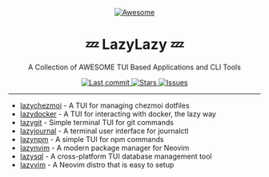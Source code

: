 <div align=center>

[![Awesome](https://awesome.re/badge-flat.svg)](https://awesome.re)

# 💤 LazyLazy 💤

A Collection of AWESOME TUI Based Applications and CLI Tools

<div align="center">

<a href="https://github.com/nooneknowspeter/lazylazy/pulse">
  <img alt="Last commit" src="https://img.shields.io/github/last-commit/nooneknowspeter/lazylazy?style=for-the-badge&logo=starship&color=8bd5ca&logoColor=D9E0EE&labelColor=302D41"/>
</a>

<a href="https://github.com/nooneknowspeter/lazylazy/stargazers">
  <img alt="Stars" src="https://img.shields.io/github/stars/nooneknowspeter/lazylazy?style=for-the-badge&logo=starship&color=c69ff5&logoColor=D9E0EE&labelColor=302D41" />
</a>

<a href="https://github.com/nooneknowspeter/lazylazy/issues">
  <img alt="Issues" src="https://img.shields.io/github/issues/nooneknowspeter/lazylazy?style=for-the-badge&logo=bilibili&color=F5E0DC&logoColor=D9E0EE&labelColor=302D41" />
</a>

</div>

<hr>

</div>

- [lazychezmoi](https://github.com/abiencourt/lazychezmoi) - A TUI for managing chezmoi dotfiles
- [lazydocker](https://github.com/jesseduffield/lazydocker) - A TUI for interacting with docker, the lazy way
- [lazygit](https://github.com/jesseduffield/lazygit) - Simple terminal TUI for git commands
- [lazyjournal](https://github.com/Lifailon/lazyjournal) - A terminal user interface for journalctl
- [lazynpm](https://github.com/jesseduffield/lazynpm) - A simple TUI for npm commands
- [lazynvim](https://github.com/folke/lazy.nvim) - A modern package manager for Neovim
- [lazysql](https://github.com/jorgerojas26/lazysql) - A cross-platform TUI database management tool
- [lazyvim](https://github.com/LazyVim/LazyVim) - A Neovim distro that is easy to setup
